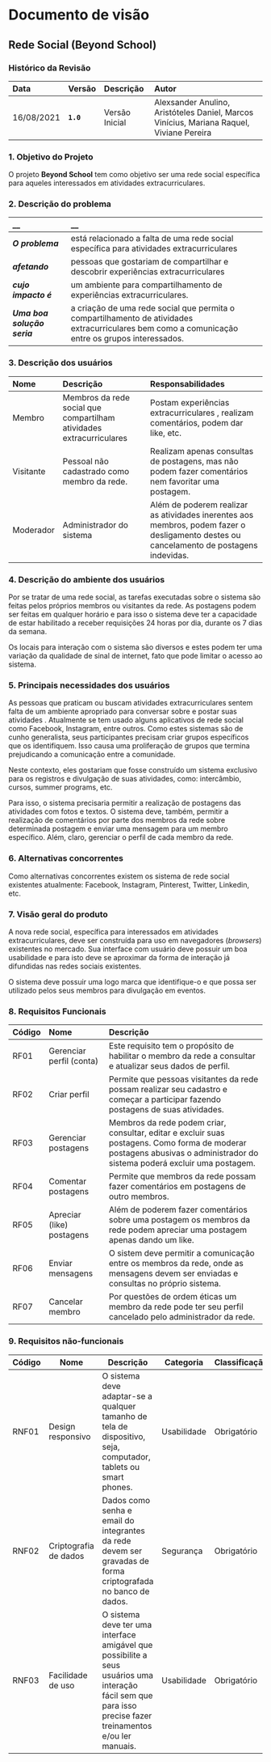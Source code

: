 # Documento de visão

## Rede Social (Beyond School)

### Histórico da Revisão 

|  Data  | Versão | Descrição | Autor |
|:-------|:-------|:----------|:------|
| 16/08/2021 |  **`1.0`** | Versão Inicial  | Alexsander Anulino, Aristóteles Daniel, Marcos Vinícius, Mariana Raquel, Viviane Pereira |


### 1. Objetivo do Projeto 

O projeto __Beyond School__ tem como objetivo ser uma rede social específica para aqueles interessados em atividades extracurriculares.


### 2. Descrição do problema 

|         __        | __   |
|:------------------|:-----|
| **_O problema_**    | está relacionado a falta de uma rede social específica para atividades extracurriculares |
| **_afetando_**      | pessoas que gostariam de compartilhar e descobrir experiências extracurriculares |
| **_cujo impacto é_**| um ambiente para compartilhamento de experiências extracurriculares.|
| **_Uma boa solução seria_** | a criação de uma rede social que permita o compartilhamento de atividades extracurriculares bem como a comunicação entre os grupos interessados. |


### 3. Descrição dos usuários

| Nome | Descrição | Responsabilidades |
|:---  |:--- |:--- |
| Membro  | Membros da rede social que compartilham atividades extracurriculares | Postam experiências extracurriculares , realizam comentários, podem dar like, etc.|
| Visitante  | Pessoal não cadastrado como membro da rede. | Realizam apenas consultas de postagens, mas não podem fazer comentários nem favoritar uma postagem. |
| Moderador | Administrador do sistema | Além de poderem realizar as atividades inerentes aos membros, podem fazer o desligamento destes ou cancelamento de postagens indevidas. |


### 4. Descrição do ambiente dos usuários

Por se tratar de uma rede social, as tarefas executadas sobre o sistema são feitas pelos próprios membros ou visitantes da rede. As postagens podem ser feitas em qualquer horário e para isso o sistema deve ter a capacidade de estar habilitado a receber requisições 24 horas por dia, durante os 7 dias da semana.

Os locais para interação com o sistema são diversos e estes podem ter uma variação da qualidade de sinal de internet, fato que pode limitar o acesso ao sistema. 

### 5. Principais necessidades dos usuários
As pessoas que praticam ou buscam atividades extracurriculares sentem falta de um ambiente apropriado para conversar sobre e postar suas atividades . Atualmente se tem usado alguns aplicativos de rede social como Facebook, Instagram, entre outros. Como estes sistemas são de cunho generalista, seus participantes precisam criar grupos específicos que os identifiquem. Isso causa uma proliferação de grupos que termina prejudicando a comunicação entre a comunidade.

Neste contexto, eles gostariam que fosse construído um sistema exclusivo para os registros e divulgação de suas atividades, como: intercâmbio, cursos, summer programs, etc.

Para isso, o sistema precisaria permitir a realização de postagens das atividades com fotos e textos. O sistema deve, também, permitir a realização de comentários por parte dos membros da rede sobre determinada postagem e enviar uma mensagem para um membro específico. Além, claro, gerenciar o perfil de cada membro da rede.


### 6.	Alternativas concorrentes
Como alternativas concorrentes existem os sistema de rede social existentes atualmente: Facebook, Instagram, Pinterest, Twitter, Linkedin, etc.

### 7.	Visão geral do produto
A nova rede social, específica para interessados em atividades extracurriculares, deve ser construída para uso em navegadores (_browsers_) existentes no mercado. Sua interface com usuário deve possuir um boa usabilidade e para isto deve se aproximar da forma de interação já difundidas nas redes sociais existentes.

O sistema deve possuir uma logo marca que identifique-o e que possa ser utilizado pelos seus membros para divulgação em eventos. 

### 8. Requisitos Funcionais

| Código | Nome | Descrição |
|:---  |:--- |:--- |
| RF01 | Gerenciar perfil (conta)| Este requisito tem o propósito de habilitar o membro da rede a consultar e atualizar seus dados de perfil. |
| RF02 | Criar perfil | Permite que pessoas visitantes da rede possam realizar seu cadastro e começar a participar fazendo postagens de suas atividades. |
| RF03 | Gerenciar postagens |  Membros da rede podem criar, consultar, editar e excluir suas postagens. Como forma de moderar postagens abusivas o administrador do sistema poderá excluir uma postagem. |
| RF04 | Comentar postagens | Permite que membros da rede possam fazer comentários em postagens de outro membros. |
| RF05 | Apreciar (like) postagens | Além de poderem fazer comentários sobre uma postagem os membros da rede podem apreciar uma postagem apenas dando um like. |
| RF06 | Enviar mensagens | O sistem deve permitir a comunicação entre os membros da rede, onde as mensagens devem ser enviadas e consultas no próprio sistema. |
| RF07 | Cancelar membro | Por questões de ordem éticas  um membro da rede pode ter seu perfil cancelado pelo administrador da rede.|


### 9. Requisitos não-funcionais

| Código | Nome                  | Descrição                                                    | Categoria   | Classificação |
| ------ | --------------------- | ------------------------------------------------------------ | ----------- | ------------- |
| RNF01  | Design responsivo     | O sistema deve adaptar-se a qualquer tamanho de tela de dispositivo, seja, computador, tablets ou smart phones. | Usabilidade | Obrigatório   |
| RNF02  | Criptografia de dados | Dados como senha e email do integrantes da rede devem ser gravadas de forma criptografada no banco de dados. | Segurança   | Obrigatório   |
| RNF03  | Facilidade de uso     | O sistema deve ter uma interface amigável que possibilite a seus usuários uma interação fácil sem que para isso precise fazer treinamentos e/ou ler manuais. | Usabilidade | Obrigatório   |
